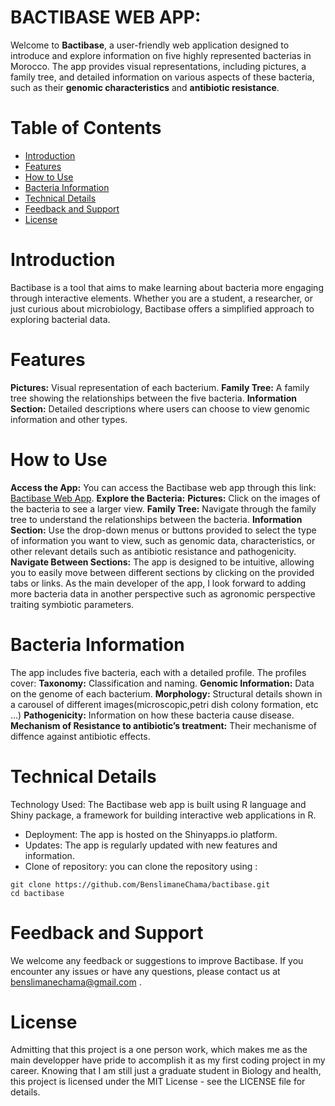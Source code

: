 # BACTIBASE WEB APP:


Welcome to **Bactibase**, a user-friendly web application designed to introduce and explore information on five highly represented bacterias in Morocco. The app provides visual representations, including pictures, a family tree, and detailed information on various aspects of these bacteria, such as their **genomic characteristics** and **antibiotic resistance**.

# Table of Contents
- [Introduction](#Introduction)
- [Features](#Features)
- [How to Use](#How_to_Use)
- [Bacteria Information](#Bacteria_Information)
- [Technical Details](#Technical_Details)
- [Feedback and Support](#Feedback_and_Support)
- [License](#License)


# Introduction 

Bactibase is a tool that aims to make learning about bacteria more engaging through interactive elements. Whether you are a student, a researcher, or just curious about microbiology, Bactibase offers a simplified approach to exploring bacterial data.


# Features

**Pictures:** Visual representation of each bacterium.
**Family Tree:** A family tree showing the relationships between the five bacteria.
**Information Section:** Detailed descriptions where users can choose to view genomic information and other types.


# How to Use

**Access the App:** You can access the Bactibase web app through this link: [Bactibase Web App](https://bactibase.shinyapps.io/bactibase/).
**Explore the Bacteria:**
**Pictures:** Click on the images of the bacteria to see a larger view.
**Family Tree:** Navigate through the family tree to understand the relationships between the bacteria.
**Information Section:** Use the drop-down menus or buttons provided to select the type of information you want to view, such as genomic data, characteristics, or other relevant details such as antibiotic resistance and pathogenicity.
**Navigate Between Sections:** The app is designed to be intuitive, allowing you to easily move between different sections by clicking on the provided tabs or links. As the main developer of the app, I look forward to adding more bacteria data in another perspective such as agronomic perspective traiting symbiotic parameters.


# Bacteria Information

The app includes five bacteria, each with a detailed profile. The profiles cover:
**Taxonomy:** Classification and naming.
**Genomic Information:** Data on the genome of each bacterium.
**Morphology:** Structural details shown in a carousel of different images(microscopic,petri dish colony formation, etc …)
**Pathogenicity:** Information on how these bacteria cause disease.
**Mechanism of Resistance to antibiotic’s treatment:** Their mechanisme of diffence against antibiotic effects.


# Technical Details

Technology Used: The Bactibase web app is built using R language and Shiny package, a framework for building interactive web applications in R.
- Deployment: The app is hosted on the Shinyapps.io platform.
- Updates: The app is regularly updated with new features and information.
- Clone of repository: you can clone the repository using : 
```
git clone https://github.com/BenslimaneChama/bactibase.git
cd bactibase
```


# Feedback and Support 

We welcome any feedback or suggestions to improve Bactibase. If you encounter any issues or have any questions, please contact us at benslimanechama@gmail.com .


# License

Admitting that this project is a one person work, which makes me as the main developper have pride to accomplish it as my first coding project in my career. Knowing that I am still just a graduate student in Biology and health, this project is licensed under the MIT License - see the LICENSE file for details.
